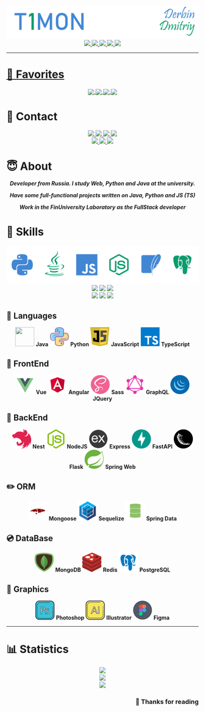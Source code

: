 <!-- CATCH YOU! MY LITTLE RESEARCHER 😉 -->

<img src='pics/nick.png'/>

<div align="center">
    <a href="#-favorites">
        <img src="https://img.shields.io/badge/-FAVORITES-0a9c6d?style=for-the-badge">
    </a> <a href="#-contact">
        <img src="https://img.shields.io/badge/-CONTACT-4186d3?style=for-the-badge">
    </a> <a href="#-about">
        <img src="https://img.shields.io/badge/-ABOUT-0a9c6d?style=for-the-badge">
    </a> <a href="#-skills">
        <img src="https://img.shields.io/badge/-SKILLS-4186d3?style=for-the-badge">
    </a> <a href="#-statistics">
        <img src="https://img.shields.io/badge/-STATISTICS-0a9c6d?style=for-the-badge">
</div>

------------------------------------------------------------------------------

# 🌟 Favorites

<div align="center">
    <a href="https://github.com/T1GIT/Time-Manager">
      <img align="center" src="https://github-readme-stats.vercel.app/api/pin/?username=T1GIT&repo=Time-Manager&theme=midnight-purple&hide_border=true" />
    </a>
    <a href="https://github.com/T1GIT/Weather_bot">
      <img align="center" src="https://github-readme-stats.vercel.app/api/pin/?username=T1GIT&repo=Weather_Bot&theme=midnight-purple&hide_border=true" />
    </a>
    <a href="https://github.com/T1GIT/SeaBattle">
      <img align="center" src="https://github-readme-stats.vercel.app/api/pin/?username=T1GIT&repo=SeaBattle&theme=midnight-purple&hide_border=true" />
    </a>
    <a href="https://github.com/T1GIT/Mini_games">
      <img align="center" src="https://github-readme-stats.vercel.app/api/pin/?username=T1GIT&repo=Mini_games&theme=midnight-purple&hide_border=true" />
    </a>
</div>



# 🔎 Contact

<div align="center">
    <div>
        <a href="https://vk.com/T1MONVK/">
            <img src="https://img.shields.io/badge/-T1MONVK-blue?style=for-the-badge&logo=vk&logoColor=white">
        </a> <a href="https://www.instagram.com/_beauty_is_a_duty_/">
            <img src="https://img.shields.io/badge/-__BEAUTY__IS__A__DUTY__-C13584?style=for-the-badge&logo=instagram&logoColor=white">
        </a> <a href="https://t.me/T1TELGRAM">
            <img src="https://img.shields.io/badge/-T1TELEGRAM-0088cc?style=for-the-badge&logo=telegram&logoColor=white">
        </a> <a href="https://www.twitch.tv/t1montwitch">
            <img src="https://img.shields.io/badge/-T1MONTWITCH-6441a5?style=for-the-badge&logo=twitch&logoColor=white">
        </a>
    </div>
    <div>
        <a href="+79821207355">
            <img src="https://img.shields.io/badge/-+7(982)%20120%2073%2055-075e54?style=for-the-badge&logo=whatsapp&logoColor=white">
        </a> <a href="mailto:derbindima5@gmail.com">
            <img src="https://img.shields.io/badge/-derbindima5@gmail.com-c14438?style=for-the-badge&logo=Gmail&logoColor=white">
        </a> <a href="https://github.com/T1GIT/">
            <img src="https://img.shields.io/badge/-T1GIT-grey?style=for-the-badge&logo=github&logoColor=white">
        </a>
    </div>
</div>


# 😇 About

<div align="center">
    <b><i>
        <p>Developer from Russia. I study Web, Python and Java at the university.</p>
        <p>Have some full-functional projects written on Java, Python and JS (TS)</p>
        <p>Work in the FinUniversity Laboratory as the FullStack developer</p>
    </i></b>
</div>

# 💪 Skills

<img src='pics/langs.png' alt="Skills"/>

<div align="center">
    <div>
        <img src="https://img.shields.io/badge/IDE-PyCharm-informational?style=for-the-badge&logo=pycharm&logoColor=4186d3&color=0a9c6d">
        <img src="https://img.shields.io/badge/IDE-IntelliJ-informational?style=for-the-badge&logo=intellij-idea&logoColor=4186d3&color=0a9c6d">
        <img src="https://img.shields.io/badge/IDE-WebStorm-informational?style=for-the-badge&logo=webstorm&logoColor=4186d3&color=0a9c6d">
    </div>
    <div>
        <img src="https://img.shields.io/badge/OS-Windows%2010-informational?style=for-the-badge&logo=windows&logoColor=4186d3&color=0a9c6d">
        <img src="https://img.shields.io/badge/OS-Ubuntu-informational?style=for-the-badge&logo=ubuntu&logoColor=4186d3&color=0a9c6d">
        <img src="https://img.shields.io/badge/OS-Mint-informational?style=for-the-badge&logo=linux&logoColor=4186d3&color=0a9c6d">
    </div>
</div>


## 👅 Languages

<div align="center">
    <img src='icons/skills/.png' width="50" height="50"/> 
    <b>Java</b>
    <img src='icons/python.png' width="50" height="50"/> 
    <b>Python</b>
    <img src='icons/javascript.png' width="50" height="50"/>
    <b>JavaScript</b>
    <img src='icons/typescript.png' width="50" height="50"/>
    <b>TypeScript</b>
</div>


## 👀 FrontEnd

<div align="center">
    <img src='icons/vue.png' width="50" height="50"/> 
    <b>Vue</b>
    <img src='icons/angular.png' width="50" height="50"/> 
    <b>Angular</b>
    <img src='icons/sass.png' width="50" height="50"/> 
    <b>Sass</b>
    <img src='icons/graphql.png' width="50" height="50"/> 
    <b>GraphQL</b>
    <img src='icons/jquery.png' width="50" height="50"/> 
    <b>JQuery</b>
</div>


## 📡 BackEnd

<div align="center">
    <img src='icons/nest.png' width="50" height="50"/> 
    <b>Nest</b>
    <img src='icons/nodejs.png' width="50" height="50"/> 
    <b>NodeJS</b>
    <img src='icons/express.png' width="50" height="50"/> 
    <b>Express</b>
    <img src='icons/fastapi.png' width="50" height="50"/> 
    <b>FastAPI</b>
    <img src='icons/flasks.png' width="50" height="50"/> 
    <b>Flask</b>
    <img src='icons/spring.png' width="50" height="50"/> 
    <b>Spring Web</b>
</div>


## ✏️ ORM

<div align="center">
    <img src='icons/mongoose.png' width="50" height="50"/> 
    <b>Mongoose</b>
    <img src='icons/sequelize.png' width="50" height="50"/> 
    <b>Sequelize</b>
    <img src='icons/spring-data.png' width="50" height="50"/> 
    <b>Spring Data</b>
</div>


## 💿 DataBase

<div align="center">
    <img src='icons/mongodb.png' width="50" height="50"/> 
    <b>MongoDB</b>
    <img src='icons/redis.png' width="50" height="50"/> 
    <b>Redis</b>
    <img src='icons/postgres.png' width="50" height="50"/> 
    <b>PostgreSQL</b>
</div>


## 🎨️ Graphics

<div align="center">
    <img src='icons/ps.png' width="50" height="50"/> 
    <b>Photoshop</b>
    <img src='icons/ai.png' width="50" height="50"/> 
    <b>Illustrator</b>
    <img src='icons/figma.png' width="50" height="50"/> 
    <b>Figma</b>
</div>


------------------------------------------------------------------------------


# 📊 Statistics

<div align="center">
    <img src="https://github-readme-streak-stats.herokuapp.com/?user=T1GIT&theme=material-palenight&hide_border=true"/>
</div>

<div align="center">
    <img src="https://github-readme-stats.vercel.app/api?username=T1GIT&show_icons=true&theme=material-palenight&hide=issues,contribs&include_all_commits=true&custom_title=GitHub%20Statistics&hide_border=true"/>
</div> 

<div align="center">
    <img src="https://github-readme-stats.vercel.app/api/top-langs/?username=T1GIT&exclude_repo=Player&theme=material-palenight&layout=compact&langs_count=4&custom_title=Favorite%20Languages&hide_border=true"/>
</div> 

<h3 align="right"> 💜 Thanks for reading </h3>

